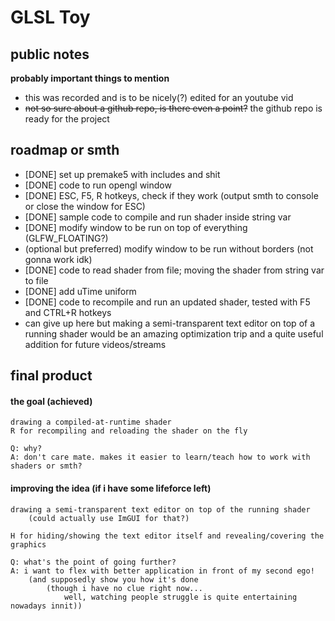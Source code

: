 # GLSL Toy
## public notes
**probably important things to mention**
- this was recorded and is to be nicely(?) edited for an youtube vid
- ~~not so sure about a github repo, is there even a point?~~ the github repo is ready for the project
## roadmap or smth
- [DONE] set up premake5 with includes and shit
- [DONE] code to run opengl window
- [DONE] ESC, F5, R hotkeys, check if they work (output smth to console or close the window for ESC)
- [DONE] sample code to compile and run shader inside string var
- [DONE] modify window to be run on top of everything (GLFW_FLOATING?)
- (optional but preferred) modify window to be run without borders (not gonna work idk)
- [DONE] code to read shader from file; moving the shader from string var to file
- [DONE] add uTime uniform
- [DONE] code to recompile and run an updated shader, tested with F5 and CTRL+R hotkeys
- can give up here but making a semi-transparent text editor on top of a running shader would be an amazing optimization trip and a quite useful addition for future videos/streams 

## final product
#### the goal (achieved)
	drawing a compiled-at-runtime shader  
	R for recompiling and reloading the shader on the fly
	
	Q: why?
	A: don't care mate. makes it easier to learn/teach how to work with shaders or smth?

#### improving the idea (if i have some lifeforce left)
	drawing a semi-transparent text editor on top of the running shader
		(could actually use ImGUI for that?) 
	
	H for hiding/showing the text editor itself and revealing/covering the graphics
	
	Q: what's the point of going further?
	A: i want to flex with better application in front of my second ego! 
		(and supposedly show you how it's done 
			(though i have no clue right now...
				well, watching people struggle is quite entertaining nowadays innit))
